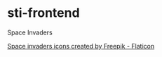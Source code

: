 # sti-frontend
Space Invaders

<a href="https://www.flaticon.com/free-icons/space-invaders" title="space invaders icons">Space invaders icons created by Freepik - Flaticon</a>